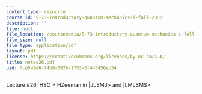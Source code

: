 ```yaml
---
content_type: resource
course_id: 5-73-introductory-quantum-mechanics-i-fall-2002
description: ''
file: null
file_location: /coursemedia/5-73-introductory-quantum-mechanics-i-fall-2002/fce549d674b9087b17536f445456eb54_notes26.pdf
file_size: null
file_type: application/pdf
layout: pdf
license: https://creativecommons.org/licenses/by-nc-sa/4.0/
title: notes26.pdf
uid: fce549d6-74b9-087b-1753-6f445456eb54
---
```

Lecture #26: HSO + HZeeman in |JLSMJ> and |LMLSMS>